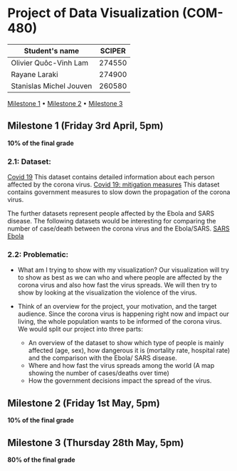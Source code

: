 # Project of Data Visualization (COM-480)

| Student's name | SCIPER |
| -------------- | ------ |
|Olivier Quôc-Vinh Lam |274550 |
|Rayane Laraki |274900 |
|Stanislas Michel Jouven |260580 |

[Milestone 1](#milestone-1-friday-3rd-april-5pm) • [Milestone 2](#milestone-2-friday-1st-may-5pm) • [Milestone 3](#milestone-3-thursday-28th-may-5pm)

## Milestone 1 (Friday 3rd April, 5pm)

**10% of the final grade**
### 2.1: Dataset:
[Covid 19](https://data.europa.eu/euodp/en/data/dataset/covid-19-coronavirus-data)
This dataset contains detailed information about each person affected by the corona virus.
[Covid 19: mitigation measures](http://epidemicforecasting.org/containment)
This dataset contains government measures to slow down the propagation of the corona virus.

The further datasets represent people affected by the Ebola and SARS disease. The following datasets
would be interesting for comparing the number of case/death between the corona virus and the Ebola/SARS.
[SARS](https://www.kaggle.com/imdevskp/sars-outbreak-2003-complete-dataset)
[Ebola](https://www.kaggle.com/imdevskp/ebola-outbreak-20142016-complete-dataset)

### 2.2: Problematic:
* What am I trying to show with my visualization?
  Our visualization will try to show as best as we can who and where people are affected by the corona virus and also how fast the virus spreads. We will then try to show by looking at the visualization the violence of the virus.

* Think of an overview for the project, your motivation, and the target audience.
  Since the corona virus is happening right now and impact our living, the whole population wants to be informed of the corona virus. We would split our project into three parts:
  - An overview of the dataset to show which type of people is mainly affected (age, sex), how dangerous it is (mortality rate, hospital rate) and the comparison with the Ebola/ SARS disease.
  - Where and how fast the virus spreads among the world (A map showing the number of cases/deaths over time)
  - How the government decisions impact the spread of the virus.


## Milestone 2 (Friday 1st May, 5pm)

**10% of the final grade**




## Milestone 3 (Thursday 28th May, 5pm)

**80% of the final grade**
